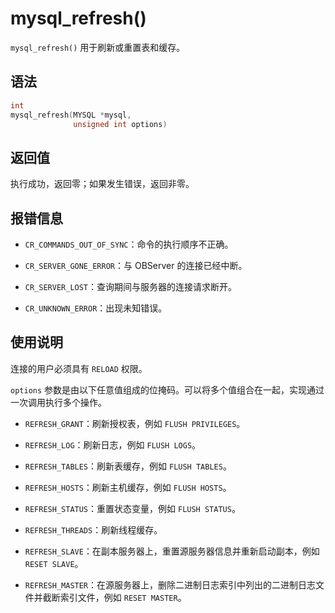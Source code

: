 mysql_refresh() 
====================================

`mysql_refresh()` 用于刷新或重置表和缓存。

语法 
-----------------------

```c
int
mysql_refresh(MYSQL *mysql,
              unsigned int options)
```



返回值 
------------------------

执行成功，返回零；如果发生错误，返回非零。

报错信息 
-------------------------

* `CR_COMMANDS_OUT_OF_SYNC`：命令的执行顺序不正确。

  

* `CR_SERVER_GONE_ERROR`：与 OBServer 的连接已经中断。

  

* `CR_SERVER_LOST`：查询期间与服务器的连接请求断开。

  

* `CR_UNKNOWN_ERROR`：出现未知错误。

  




使用说明 
-------------------------

连接的用户必须具有 `RELOAD` 权限。

`options` 参数是由以下任意值组成的位掩码。可以将多个值组合在一起，实现通过一次调用执行多个操作。

* `REFRESH_GRANT`：刷新授权表，例如 `FLUSH PRIVILEGES`。

  

* `REFRESH_LOG`：刷新日志，例如 `FLUSH LOGS`。

  

* `REFRESH_TABLES`：刷新表缓存，例如 `FLUSH TABLES`。

  

* `REFRESH_HOSTS`：刷新主机缓存，例如 `FLUSH HOSTS`。

  

* `REFRESH_STATUS`：重置状态变量，例如 `FLUSH STATUS`。

  

* `REFRESH_THREADS`：刷新线程缓存。

  

* `REFRESH_SLAVE`：在副本服务器上，重置源服务器信息并重新启动副本，例如 `RESET SLAVE`。

  

* `REFRESH_MASTER`：在源服务器上，删除二进制日志索引中列出的二进制日志文件并截断索引文件，例如 `RESET MASTER`。

  



